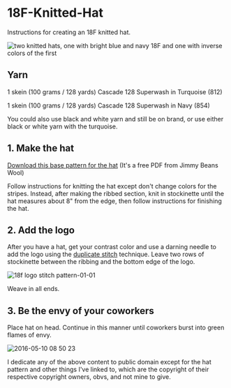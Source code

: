 # 18F-Knitted-Hat
Instructions for creating an 18F knitted hat.

![two knitted hats, one with bright blue and navy 18F and one with inverse colors of the first](https://cloud.githubusercontent.com/assets/10144074/15235574/8b4075c0-188a-11e6-9bf2-01f484e7513b.jpg)

## Yarn

1 skein (100 grams / 128 yards) Cascade 128 Superwash in Turquoise (812)

1 skein (100 grams / 128 yards) Cascade 128 Superwash in Navy (854)

You could also use black and white yarn and still be on brand, or use either black or white yarn with the turquoise.

## 1. Make the hat

[Download this base pattern for the hat](https://www.jimmybeanswool.com/images/freePatterns/STMTNGrandTargheeHat.pdf) (It's a free PDF from Jimmy Beans Wool) 

Follow instructions for knitting the hat except don't change colors for the stripes. Instead, after making the ribbed section, knit in stockinette until the hat measures about 8" from the edge, then follow instructions for finishing the hat. 

## 2. Add the logo

After you have a hat, get your contrast color and use a darning needle to add the logo using the [duplicate stitch](http://www.purlsoho.com/create/2007/10/28/duplicate-stitch/) technique. Leave two rows of stockinette between the ribbing and the bottom edge of the logo. 

![18f logo stitch pattern-01-01](https://cloud.githubusercontent.com/assets/10144074/15235704/c0b3aa00-188b-11e6-887b-7fb02334e1f1.png)

Weave in all ends. 

## 3. Be the envy of your coworkers

Place hat on head. Continue in this manner until coworkers burst into green flames of envy.

![2016-05-10 08 50 23](https://cloud.githubusercontent.com/assets/10144074/15235850/200064ca-188d-11e6-84d3-2f02002fbc99.jpg)


I dedicate any of the above content to public domain except for the hat pattern and other things I've linked to, which are the copyright of their respective copyright owners, obvs, and not mine to give.  
